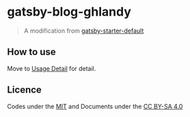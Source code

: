 # gatsby-blog-ghlandy

> A modification from [gatsby-starter-default](https://github.com/gatsbyjs/gatsby-starter-default)

## How to use

Move to [Usage Detail](./markdown/usage-detail.md) for detail.

## Licence

Codes under the [MIT](./LICENSE.md) and Documents under the [CC BY-SA 4.0](https://creativecommons.org/licenses/by-sa/4.0/)
